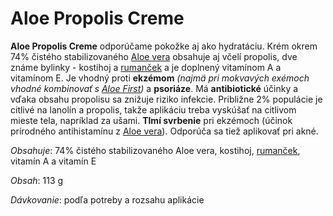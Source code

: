 Aloe Propolis Creme
===================

**Aloe Propolis Creme** odporúčame pokožke aj ako hydratáciu. Krém okrem 74%
čistého stabilizovaného [Aloe vera](/aloe-vera-bozsky-liek) obsahuje aj včelí
propolis, dve známe bylinky - kostihoj a [rumanček](/bylinky/rumancek-kamilkovy)
a je doplnený vitamínom A a vitamínom E. Je vhodný proti **ekzémom** *(najmä pri
mokvavých exémoch vhodné kombinovať s [Aloe
First](/pripravky-pre-zdravu-vyzivu-flp/aloe-first))* a **psoriáze**. Má
**antibiotické** účinky a vďaka obsahu propolisu sa znižuje riziko infekcie.
Približne 2% populácie je citlivé na lanolín a propolis, takže aplikáciu treba
vyskúšať na citlivom mieste tela, napríklad za ušami. **Tlmí svrbenie** pri
ekzémoch (účinok prírodného antihistamínu z [Aloe
vera](/aloe-vera-bozsky-liek)). Odporúča sa tiež aplikovať pri akné.

*Obsahuje*: 74% čistého stabilizovaného Aloe vera, kostihoj,
[rumanček](/bylinky/rumancek-kamilkovy), vitamín A a vitamín E

*Obsah*: 113 g

*Dávkovanie*: podľa potreby a rozsahu aplikácie

